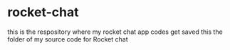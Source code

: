 # rocket-chat
this is the respository where my rocket chat app codes get saved this the folder of my source code for Rocket chat
